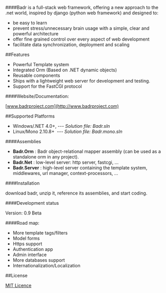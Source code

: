 ####Badr is a full-stack web framework, offering a new approach to the .net world, inspired by django (python web framework) and designed to:

- be easy to learn
- prevent stress/unnecessary brain usage with a simple, clear and powerful architecture
- offer fine grained control over every aspect of web development
- facilitate data synchronization, deployment and scaling

##Features

-    Powerful Template system
-    Integrated Orm (Based on .NET dynamic objects)
-    Reusable components
-    Ships with a lightweight web server for development and testing.
-    Support for the FastCGI protocol

####Website/Documentation:

[www.badrproject.com](http://www.badrproject.com)

##Supported Platforms

- Windows/.NET 4.0+,  --- _Solution file: Badr.sln_
- Linux/Mono 2.10.8+ &#160;--- _Solution file: Badr.mono.sln_

####Assemblies

- **Badr.Orm** :		Badr object-relational mapper assembly (can be used as a standalone orm in any project).
- **Badr.Net**	:		low-level server: http server, fastcgi, ...
- **Badr.Server**	:		high-level server containing the template system, middlewares, url manager, context-processors, ...

####Installation

download badr, unzip it, reference its assemblies, and start coding. 
  

####Development status

Version: 0.9 Beta

####Road map:

- More template tags/filters
- Model forms
- Https support
- Authentication app
- Admin interface
- More databases support
- Internationalization/Localization

##License

[MIT Licence](https://github.com/nnajm/badrproject/blob/master/LICENCE.TXT)
